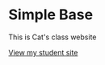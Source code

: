 # Simple Base
This is Cat's class website

[View my student site](https://catriveros.github.io/studentsite)